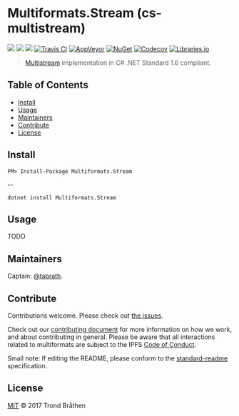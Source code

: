 # Multiformats.Stream (cs-multistream)

[![](https://img.shields.io/badge/project-multiformats-blue.svg?style=flat-square)](https://github.com/multiformats/multiformats)
[![](https://img.shields.io/badge/freenode-%23ipfs-blue.svg?style=flat-square)](https://webchat.freenode.net/?channels=%23ipfs)
[![](https://img.shields.io/badge/readme%20style-standard-brightgreen.svg?style=flat-square)](https://github.com/RichardLitt/standard-readme)
[![Travis CI](https://img.shields.io/travis/multiformats/cs-multistream.svg?style=flat-square&branch=master)](https://travis-ci.org/multiformats/cs-multistream)
[![AppVeyor](https://img.shields.io/appveyor/ci/multiformats/cs-multistream/master.svg?style=flat-square)](https://ci.appveyor.com/project/multiformats/cs-multistream)
[![NuGet](https://buildstats.info/nuget/Multiformats.Stream)](https://www.nuget.org/packages/Multiformats.Stream/)
[![Codecov](https://img.shields.io/codecov/c/github/multiformats/cs-multistream/master.svg?style=flat-square)](https://codecov.io/gh/multiformats/cs-multistream)
[![Libraries.io](https://img.shields.io/librariesio/github/multiformats/cs-multistream.svg?style=flat-square)](https://libraries.io/github/multiformats/cs-multistream)

> [Multistream](https://github.com/multiformats/multistream) implementation in C# .NET Standard 1.6 compliant.

## Table of Contents

- [Install](#install)
- [Usage](#usage)
- [Maintainers](#maintainers)
- [Contribute](#contribute)
- [License](#license)

## Install

    PM> Install-Package Multiformats.Stream

--

    dotnet install Multiformats.Stream

## Usage

TODO

## Maintainers

Captain: [@tabrath](https://github.com/tabrath).

## Contribute

Contributions welcome. Please check out [the issues](https://github.com/multiformats/cs-multistream/issues).

Check out our [contributing document](https://github.com/multiformats/multiformats/blob/master/contributing.md) for more information on how we work, and about contributing in general. Please be aware that all interactions related to multiformats are subject to the IPFS [Code of Conduct](https://github.com/ipfs/community/blob/master/code-of-conduct.md).

Small note: If editing the README, please conform to the [standard-readme](https://github.com/RichardLitt/standard-readme) specification.

## License

[MIT](LICENSE) © 2017 Trond Bråthen
